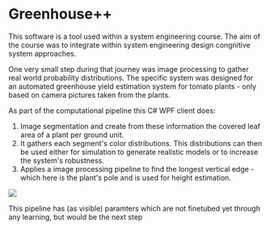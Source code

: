 # Greenhouse++

This software is a tool used within a system engineering course. The aim of the course was to integrate within system engineering design congnitive system approaches.

One very small step during that journey was image processing to gather real world probability distributions. The specific system  was designed for an automated greenhouse yield estimation system for tomato plants - only based on camera pictures taken from the plants.

As part of the computational pipeline this C# WPF client does:

1. Image segmentation and create from these information the covered leaf area of a plant per ground unit.
1. It gathers each segment's color distributions. This distributions can then be used either for simulation to generate realistic models or to increase the system's robustness.
1. Applies a image processing pipeline to find the longest vertical edge - which here is the plant's pole and is used for height estimation.

![](https://raw.githubusercontent.com/srad/GreenhousePP/master/Docs/Images/ui3.jpg)

This pipeline has (as visible) paramters which are not finetubed yet through any learning, but would be the next step
